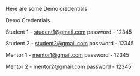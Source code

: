 Here are some Demo credentials

Demo Credentials

Student 1 - student1@gmail.com password - 12345

Student 2 - student2@gmail.com password - 12345

Mentor 1 - mentor1@gmail.com password - 12345

Mentor 2 - mentor2@gmail.com password - 12345

